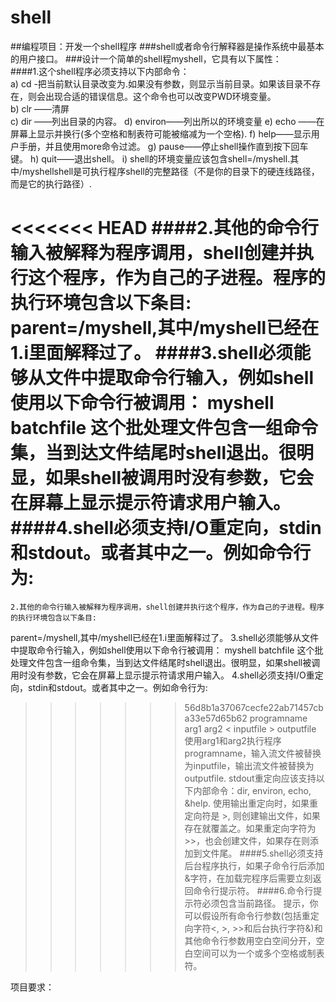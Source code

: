 # shell
##编程项目：开发一个shell程序
###shell或者命令行解释器是操作系统中最基本的用户接口。
###设计一个简单的shell程myshell，它具有以下属性： <br>
####1.这个shell程序必须支持以下内部命令： <br>
	a) cd <directory>-把当前默认目录改变为<directory>.如果没有<directory>参数，则显示当前目录。如果该目录不存在，则会出现合适的错误信息。这个命令也可以改变PWD环境变量。<br>
	b) clr ——清屏<br>
	c) dir <directory>——列出目录<directory>的内容。
	d) environ——列出所以的环境变量
	e) echo <coommnet>——在屏幕上显示<coommnet>并换行(多个空格和制表符可能被缩减为一个空格).
	f) help——显示用户手册，并且使用more命令过滤。
	g) pause——停止shell操作直到按下回车键。
	h) quit——退出shell。
	i) shell的环境变量应该包含shell=<pathname>/myshell.其中<pathname>/myshellshell是可执行程序shell的完整路径（不是你的目录下的硬连线路径，而是它的执行路径）.

<<<<<<< HEAD
####2.其他的命令行输入被解释为程序调用，shell创建并执行这个程序，作为自己的子进程。程序的执行环境包含以下条目:
parent=<pathname>/myshell,其中<pahtname>/myshell已经在1.i里面解释过了。
####3.shell必须能够从文件中提取命令行输入，例如shell使用以下命令行被调用：
myshell batchfile
	这个批处理文件包含一组命令集，当到达文件结尾时shell退出。很明显，如果shell被调用时没有参数，它会在屏幕上显示提示符请求用户输入。
####4.shell必须支持I/O重定向，stdin和stdout。或者其中之一。例如命令行为:
=======
	2.其他的命令行输入被解释为程序调用，shell创建并执行这个程序，作为自己的子进程。程序的执行环境包含以下条目:
parent=<pathname>/myshell,其中<pahtname>/myshell已经在1.i里面解释过了。
3.shell必须能够从文件中提取命令行输入，例如shell使用以下命令行被调用：
	myshell batchfile
	这个批处理文件包含一组命令集，当到达文件结尾时shell退出。很明显，如果shell被调用时没有参数，它会在屏幕上显示提示符请求用户输入。
	4.shell必须支持I/O重定向，stdin和stdout。或者其中之一。例如命令行为:
>>>>>>> 56d8b1a37067cecfe22ab71457cba33e57d65b62
programname arg1 arg2 < inputfile > outputfile 
使用arg1和arg2执行程序programname，输入流文件被替换为inputfile，输出流文件被替换为outputfile.
	stdout重定向应该支持以下内部命令：dir, environ, echo, &help.
	使用输出重定向时，如果重定向符是 >, 则创建输出文件，如果存在就覆盖之。如果重定向字符为>>，也会创建文件，如果存在则添加到文件尾。
####5.shell必须支持后台程序执行，如果子命令行后添加&字符，在加载完程序后需要立刻返回命令行提示符。
####6.命令行提示符必须包含当前路径。
	提示，你可以假设所有命令行参数(包括重定向字符<, >, >>和后台执行字符&)和其他命令行参数用空白空间分开，空白空间可以为一个或多个空格或制表符。
	
项目要求：
